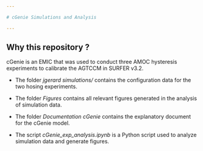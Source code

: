 ```yaml
---

# cGenie Simulations and Analysis

---
```


## Why this repository ? 

cGenie is an EMIC that was used to conduct three AMOC hysteresis experiments to calibrate the AGTCCM in SURFER v3.2.

- The folder *jgerard simulations/* contains the configuration data for the two hosing experiments.

- The folder *Figures* contains all relevant figures generated in the analysis of simulation data.

- The folder *Documentation cGenie* contains the explanatory document for the cGenie model.

- The script *cGenie_exp_analysis.ipynb* is a Python script used to analyze simulation data and generate figures.
